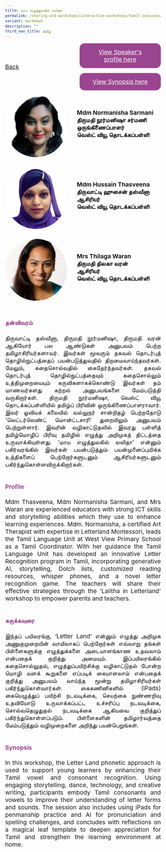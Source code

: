 ```yaml
---
title: மாய எழுத்துலகில் லலிதா
permalink: /sharing-and-workshops/interactive-workshops/tamil-sessions/tl5/
variant: markdown
description: ""
third_nav_title: தமிழ்
---
```

<style>
.entry-title{
  font-size: 2.25rem;
  font-weight: 700;
  margin-bottom: 2rem;
  text-align: center;
}
.entry-content p{
  text-align: justify;
}

.entry-title.supported-by{
  margin-bottom: 0;
  margin-top: 3rem;
}

.entry-content .buttons-container{
  align-items: center;
  column-gap: 1rem;
  display: flex;
  flex-wrap: wrap;
  justify-content: center;
}
.entry-content .buttons-container .btn-link{
  background-color: #7431e8;
  border-radius: 0.4rem;
  color: #fff;
  font-size: 1.5rem;
  margin-bottom: 1rem;
  padding: 15px 20px;
  text-align: center;
  text-decoration: none;
  width: 15rem;
}
.entry-content .buttons-container .btn-link:hover{
  background-color: lightgrey;
}

.entry-content.sharing-sessions{
  align-items: center;
  display: flex;
  flex-direction: column;
  row-gap: 1.5rem;
}
.entry-content.sharing-sessions .session-item{
  align-items: flex-start;
  background-color:#d84178;
  border-radius: 0.5rem;
  color: #ffffff;
  row-gap: 2rem;
  display: flex;
  font-size: 1.1rem;
  flex-direction: column;
  line-height: 1.2;
  justify-content: space-between;
  margin-bottom: 2rem;
  padding: 1rem;
  width: 100%;
}
.entry-content.sharing-sessions .session-item .lower-wrapper{
  display: flex;
  flex-direction: column;
  row-gap: 2rem;
  width: 100%;
}
.entry-content.sharing-sessions .session-item .session-link{
  border: 2px solid lightgrey;
  border-radius: 0.5rem;
  padding: 1rem;
  text-align: center;
}
.entry-content.sharing-sessions .session-item .session-link a{
  color: #ffffff;
}

.entry-content.sharing-sessions.malay-sessions .session-item{
  background-color: #a3c864;
}

.entry-content.sharing-sessions.tamil-sessions .session-item,
.entry-content.sharing-sessions.preschools-exhibitors .session-item{
  background-color: #9b4490;
}

.entry-content.sharing-sessions.english-sessions .session-item{
  background-color: #fa0;
}

.entry-content.sharing-sessions.primary-secondary-exhibitors .session-item{
  background-color: #a3c864;
}

.entry-content.sharing-sessions .session-item .session-link:hover{
  background-color: lightgrey;
}

.entry-content.sharing-session-item{
  font-size: 1.2rem;
}
.entry-content.sharing-session-item .sharing-sessions-nav{
  align-items: center;
  column-gap: 1rem;
  display: flex;
  flex-wrap: wrap;
  justify-content: space-between;
  padding-bottom: 1rem;
}
.entry-content.sharing-session-item .sharing-sessions-nav .inner-nav-wrapper{
  column-gap: 1rem;
  display: flex;
  flex: 2;
  flex-wrap: wrap;
  justify-content: flex-end;
  row-gap: 1rem;
}
.entry-content.sharing-session-item .sharing-sessions-nav .inner-nav-wrapper .nav-btn{
  background-color: #d84178;
  border-radius: 1rem;
  color: #fff;
  padding: 1rem 2rem;
  text-align: center;
  width: 100%;
}
.entry-content.sharing-session-item.malay-session .sharing-sessions-nav .inner-nav-wrapper .nav-btn{
  background-color: #a3c864;
}
.entry-content.sharing-session-item.tamil-session .sharing-sessions-nav .inner-nav-wrapper .nav-btn{
  background-color: #9b4490;
}
.entry-content.sharing-session-item.english-session .sharing-sessions-nav .inner-nav-wrapper .nav-btn{
  background-color: #fa0;
}
.entry-content.sharing-session-item .sharing-sessions-nav .inner-nav-wrapper .nav-btn:hover{
  background-color: lightgrey;
}
.entry-content.sharing-session-item .profile-wrapper{
  align-items: center;
  display: flex;
  flex-direction: row;
  column-gap: 2rem;
}
.entry-content.sharing-session-item .profile-wrapper > div{
  flex: 1;
}
.entry-content.sharing-session-item .profile-photo-container{
  align-items: center;
  column-gap: 1rem;
  display: flex;
  flex-wrap: wrap;
  justify-content: space-between;
  row-gap: 1rem;
}
.entry-content.sharing-session-item .profile-photo{
  align-items: center;
  column-gap: 2rem;
  display: flex;
  flex-wrap: wrap;
  justify-content: center;
  row-gap: 2rem;
  margin-bottom: 2rem;
}
.entry-content.sharing-session-item .profile-photo img{
  border-radius: 100px;
  width: 200px;
}
.entry-content.sharing-session-item.awardee-item .profile-photo{
  width: 100%;
}
.entry-content.sharing-session-item .profile-name{
  font-weight: 700;
  margin-bottom: 3rem;
}
.entry-content.sharing-session-item h4{
  color: #d84178;
}
.entry-content.sharing-session-item.malay-session h4{
  color: #a3c864;
}
.entry-content.sharing-session-item.tamil-session h4{
  color: #9b4490;
}
.entry-content.sharing-session-item.english-session h4{
  color: #fa0;
}
.entry-content.sharing-session-item.awardee-item h3,
.entry-content.sharing-session-item.awardee-item h4{
  color: #4372d6;
}
.entry-content.sharing-session-item .section-wrapper{
  margin-bottom: 3rem;
}

.entry-content.awardees-container h4{
  font-weight: 700;
  margin-bottom: 3rem;
}
.entry-content.awardees-container a{
  text-decoration: none;
}
.entry-content.awardees-container .section-wrapper{
  margin-bottom: 10rem;
}
.entry-content.awardees-container .section-row{
  column-gap: 1rem;
  display: flex;
  flex-wrap: wrap;
  justify-content: space-around;
  row-gap: 1rem;
}
.entry-content.awardees-container .section-column{
  width: 30%;
}
.entry-content.awardees-container .awardee-wrapper{
  align-items: center;
  display: flex;
  flex-direction: column;
  justify-content: center;
  row-gap: 1rem;
}
.entry-content.awardees-container .awardee-wrapper .awardee-pic{
  width: 10rem;
}
.entry-content.awardees-container .awardee-wrapper .awardee-profile{
  color: #484848;
  text-align: center;
}
.entry-content.awardees-container .awardee-wrapper .name-english{
  font-size: 1.25rem;
  margin-bottom: 1rem;
}
.entry-content.awardees-container .awardee-wrapper .name-chinese{
  font-size: 1.25rem;
  margin-bottom: 1rem;
}

.entry-content .btntop{
  position: fixed;
  float: right;
  bottom: 20px;
  right: 80px;
  z-index: 99;
  border: none;
  background-color: #3bb9ff;
  cursor: pointer;
  padding: 15px;
  border-radius: 4px;
  color: #fff;
  font-weight: 600;
}

.coming-soon{
  color: #7431e8;
  font-size: 2rem;
  font-weight: 700;
  margin-top: 3rem;
  text-align: center;
}

@media all and (min-width: 40rem ){
  .entry-content.sharing-sessions{
    align-items: flex-start;
    display: flex;
    flex-direction: column;
    row-gap: 1.5rem;
  }

  .entry-content.sharing-session-item .profile-wrapper > div{
    flex: 0 1 auto;
  }
  
  .entry-content.sharing-sessions .session-item .lower-wrapper{
    align-items: center;
    flex-direction: row;
    justify-content: space-between;
  }

  .entry-content.sharing-session-item .sharing-sessions-nav .inner-nav-wrapper .nav-btn{
    width: 45%;
  }
}
</style>

<div class="entry-content sharing-session-item tamil-session">
<div class="sharing-sessions-nav">
<a href="/sharing-and-workshops/interactive-workshops/tamil-sessions/">Back</a>
<div class="inner-nav-wrapper">
<a class="nav-btn" href="#C1">View Speaker's profile here</a>
<a class="nav-btn" href="#C2">View Synopsis here</a>
</div>
</div>

<div class="profiles-container">
<div class="profile-wrapper">
<div class="profile-photo">
<img alt="Normanisha Sarmani" src="/images/Interactive_workshops/normanisha-sarmani.jpg">
</div>
<div class="profile-name">
Mdm Normanisha Sarmani<br>
திருமதி நூர்மனிஷா சர்மணி<br>
ஒருங்கிணைப்பாளர்<br>
வெஸ்ட் வியூ தொடக்கப்பள்ளி
</div>
</div>
<div class="profile-wrapper">
<div class="profile-photo">
<img alt="Hussain Thasveena" src="/images/Interactive_workshops/hussain-thasveena.jpg">
</div>
<div class="profile-name">
Mdm Hussain Thasveena<br>
திருவாட்டி ஹுசைன் தஸ்வீனா<br>
ஆசிரியர்<br>
வெஸ்ட் வியூ தொடக்கப்பள்ளி
</div>
</div>
<div class="profile-wrapper">
<div class="profile-photo">
<img alt="Thilaga Waran" src="/images/Interactive_workshops/thilaga-waran.jpg">
</div>
<div class="profile-name">
Mrs Thilaga Waran<br>
திருமதி திலகா வரன்<br>
ஆசிரியர்<br>
வெஸ்ட் வியூ தொடக்கப்பள்ளி
</div>
</div>
</div>

<div class="section-wrapper">
<h4 id="C1">தன்விவரம்</h4>
<p>
திருவாட்டி தஸ்வீனா, திருமதி நூர்மனிஷா, திருமதி வரன் ஆகியோர் பல ஆண்டுகள் அனுபவம் பெற்ற தமிழாசிரியர்களாவர். இவர்கள் மூவரும் தகவல் தொடர்புத் தொழில்நுட்பத்தைப் பயன்படுத்துவதில் திறமைவாய்ந்தவர்கள். மேலும், கதைசொல்வதில் கைதேர்ந்தவர்கள். தகவல் தொடர்புத் தொழில்நுட்பத்தையும் கதைசொல்லும் உத்திமுறையையும் கருவிகளாகக்கொண்டு இவர்கள் தம் மாணவர்களது கற்றல் அனுபவங்களை மேம்படுத்தி வருகிறார்கள். திருமதி நூர்மனிஷா, வெஸ்ட் வியூ தொடக்கப்பள்ளியில் தமிழ்ப் பிரிவின் ஒருங்கிணைப்பாளராவார். இவர் ஓவியக் கலையில் வல்லுநர் சான்றிதழ் பெற்றதோடு ‘லெட்டர்லெண்ட் மொன்ட்டசாரி’ துறையிலும் அனுபவம் பெற்றுள்ளார். இவரின் வழிகாட்டுதலில் இவரது பள்ளித் தமிழ்மொழிப் பிரிவு தமிழில் எழுத்து அறிமுகத் திட்டத்தை உருவாக்கியுள்ளது. ‘மாய எழுத்துலகில் லலிதா’ என்னும் பகிர்வரங்கில் இவர்கள் பயன்படுத்தும் பயன்முனைப்புமிக்க உத்திகளைப் பெற்றோர்களுடனும் ஆசிரியர்களுடனும் பகிர்ந்துகொள்ளவிருக்கிறார்கள்.
</p>
</div>

<div class="section-wrapper">
<h4>Profile</h4>
<p>
Mdm Thasveena, Mdm Normanisha Sarmani, and Mrs Waran are experienced educators with strong ICT skills and storytelling abilities which they use to enhance learning experiences. Mdm. Normanisha, a certified Art Therapist with expertise in Letterland Montessori, leads the Tamil Language Unit at West View Primary School as a Tamil Coordinator. With her guidance the Tamil Language Unit has developed an innovative Letter Recognition program in Tamil, incorporating generative AI, storytelling, Dolch lists, customized reading resources, whisper phones, and a novel letter recognition game. The teachers will share their effective strategies through the 'Lalitha in Letterland' workshop to empower parents and teachers.
</p>
</div>

<div class="section-wrapper">
<h4 id="C2">சுருக்கவுரை</h4> 
<p>
இந்தப் பயிலரங்கு, ‘Letter Land’ என்னும் எழுத்து அறிமுக அணுகுமுறையின் வாயிலாகப் பெற்றோர்கள் எவ்வாறு தங்கள் பிள்ளைகளுக்கு எழுத்துக்களை அடையாளங்காண உதவலாம் என்பதைக் குறித்து அமையும். இப்பயிலரங்கில் கதைசொல்லுதல், எழுத்துப்பயிற்சிக்கு வழிகாட்டுதல் போன்ற மொழி வளக் கூறுகளை எப்படிக் கையாளலாம் என்பதைக் குறித்து அனுபவம் வாய்ந்த மூன்று தமிழாசிரியர்கள் பகிர்ந்துகொள்வார்கள். கைகணினிகளில் (iPads) கையெழுத்துப் பயிற்சி நடவடிக்கை, செயற்கை நுண்ணறிவு உதவியோடு உருவாக்கப்பட்ட உச்சரிப்பு நடவடிக்கை, சொல்வதெழுதுதல் நடவடிக்கை ஆகியவை குறித்துப் பகிர்ந்துகொள்ளப்படும். பிள்ளைகளின் தமிழார்வத்தை மேம்படுத்தும் வழிமுறைகளை அறிந்து பயன்பெறுங்கள்.
</p>
</div>

<div class="section-wrapper">
<h4>Synopsis</h4> 
<p>
In this workshop, the Letter Land phonetic approach is used to support young learners  by enhancing  their Tamil vowel and consonant recognition. Using engaging storytelling, dance, technology, and creative writing, participants embody Tamil consonants and vowels  to improve their  understanding of letter forms and sounds. The session also includes using iPads for penmanship practice and AI for pronunciation and spelling challenges, and concludes with reflections on a magical leaf template to deepen appreciation for Tamil and strengthen the learning environment at home.
</p>
</div>

<div class="section-wrapper">
</div>
</div>